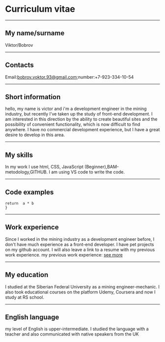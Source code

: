 # Curriculum vitae
******
## My name/surname
Viktor/Bobrov
******
## Contacts
Email:bobrov.voktor.93@gmail.com;number:+7-923-334-10-54
******
## Short information
hello, my name is victor and i'm a development engineer in the mining industry, but recently I've taken up the study of front-end development.
I am interested in this direction by the ability to create beautiful sites and the possibility of convenient functionality, which is now difficult to find anywhere.
I have no commercial development experience, but I have a great desire to develop in this area.
******
## My skills
In my work I use html, CSS, JavaScript (Beginner),BAM-metodology,GITHUB.
I am using VS code to write the code.
******
## Code examples
```function multiply(a, b){
return  a * b
}
```
******
## Work experience
Since I worked in the mining industry as a development engineer before, I don't have much experience as a front-end developer. I have pet projects on my github account. I will also leave a link to a resume with my previous work experience.
my previous work experience: [see more](https://krasnoyarsk.hh.ru/resume/cb449c04ff03c632980039ed1f4f4b53555468)
******
## My education
I studied at the Siberian Federal University as a mining engineer-mechanic. I also took educational courses on the platform Udemy, Coursera and now I study at RS school.
******
## English language
my level of English is upper-intermediate. I studied the language with a teacher and also communicated with native speakers from the UK